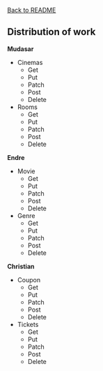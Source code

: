 [Back to README](../README.md)

## Distribution of work

**Mudasar**
- Cinemas
    - Get
    - Put
    - Patch
    - Post
    - Delete
- Rooms
    - Get
    - Put
    - Patch
    - Post
    - Delete

**Endre**
- Movie
    - Get
    - Put
    - Patch
    - Post
    - Delete
- Genre
    - Get
    - Put
    - Patch
    - Post
    - Delete

**Christian**
- Coupon
    - Get
    - Put
    - Patch
    - Post
    - Delete
- Tickets
    - Get
    - Put
    - Patch
    - Post
    - Delete